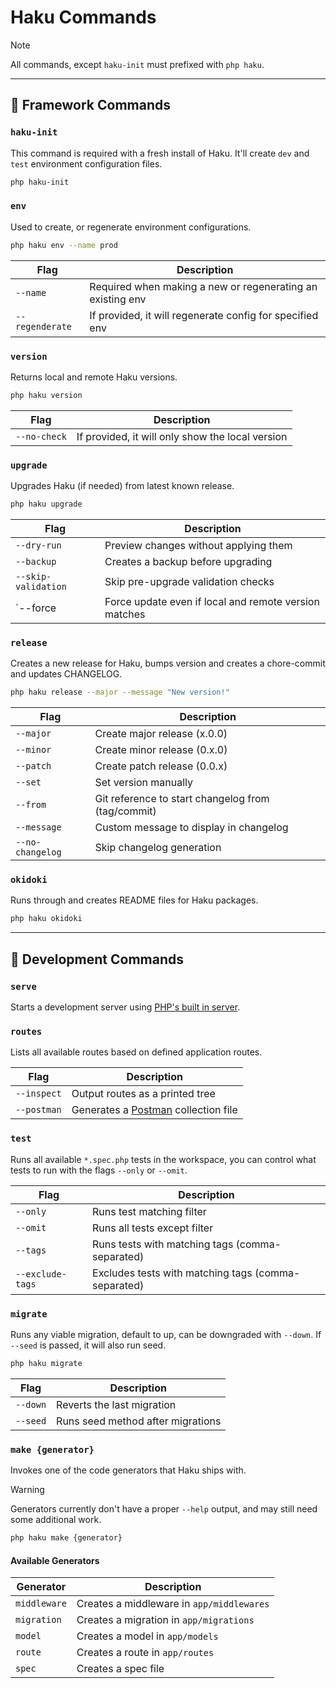 # Haku Commands

> [!NOTE]
> All commands, except `haku-init` must prefixed with `php haku`.

-----

## 🐉 Framework Commands

### `haku-init`

This command is required with a fresh install of Haku. It'll create `dev` and `test` environment configuration files.

```sh
php haku-init
```

### `env`

Used to create, or regenerate environment configurations.

```sh
php haku env --name prod
```

| Flag | Description |
| --- | --- |
| `--name`					| Required when making a new or regenerating an existing env |
| `--regenderate`		|	If provided, it will regenerate config for specified env |


### `version`

Returns local and remote Haku versions.

```sh
php haku version
```

| Flag | Description |
| --- | --- |
| `--no-check` | If provided, it will only show the local version |


### `upgrade`

Upgrades Haku (if needed) from latest known release.

```sh
php haku upgrade
```

| Flag | Description |
| --- | --- |
| `--dry-run`					| Preview changes without applying them |
| `--backup`  				| Creates a backup before upgrading |
| `--skip-validation` | Skip pre-upgrade validation checks |
| `--force 						| Force update even if local and remote version matches |


### `release`

Creates a new release for Haku, bumps version and creates a chore-commit and updates CHANGELOG.

```sh
php haku release --major --message "New version!"
```

| Flag | Description |
| --- | --- |
| `--major`          | Create major release (x.0.0) |
| `--minor`          | Create minor release (0.x.0) |
| `--patch`          | Create patch release (0.0.x) |
| `--set`            | Set version manually |
| `--from`           | Git reference to start changelog from (tag/commit) |
| `--message`        | Custom message to display in changelog |
| `--no-changelog`   | Skip changelog generation |


### `okidoki`

Runs through and creates README files for Haku packages.

```sh
php haku okidoki
```

-----

## 👷 Development Commands

### `serve`

Starts a development server using [PHP's built in server](https://www.php.net/manual/en/features.commandline.webserver.php).


### `routes`

Lists all available routes based on defined application routes.

| Flag | Description |
| --- | --- |
| `--inspect` | Output routes as a printed tree |
| `--postman` | Generates a [Postman](https://www.postman.com/) collection file |


### `test`

Runs all available `*.spec.php` tests in the workspace, you can control what tests to run with the flags `--only` or `--omit`. 

| Flag | Description |
| --- | --- |
| `--only`           | Runs test matching filter |
| `--omit`           | Runs all tests except filter |
| `--tags`           | Runs tests with matching tags (comma-separated) |
| `--exclude-tags`   | Excludes tests with matching tags (comma-separated) |


### `migrate`

Runs any viable migration, default to up, can be downgraded with `--down`. If `--seed` is passed, it will also run seed.

```sh
php haku migrate
```

| Flag | Description |
| --- | --- |
| `--down` | Reverts the last migration |
| `--seed` | Runs seed method after migrations |


### `make {generator}`

Invokes one of the code generators that Haku ships with.

> [!WARNING]
> Generators currently don't have a proper `--help` output, and may still need some additional work.

```sh
php haku make {generator}
```

#### Available Generators

| Generator | Description |
| --- | --- |
| `middleware`		| Creates a middleware in `app/middlewares` |
| `migration` 		| Creates a migration in `app/migrations` |
| `model` 				| Creates a model in `app/models` |
| `route` 				| Creates a route in `app/routes` |
| `spec` 					| Creates a spec file |
